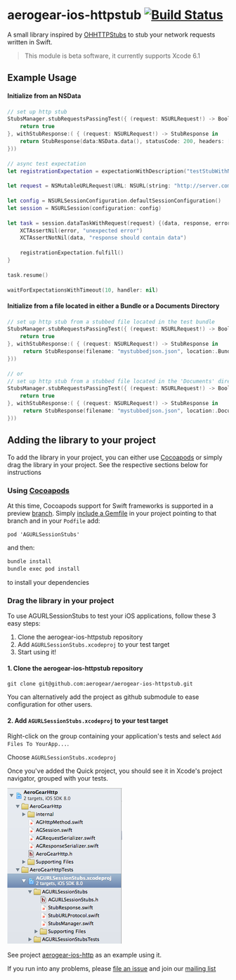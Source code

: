 # aerogear-ios-httpstub [![Build Status](https://travis-ci.org/aerogear/aerogear-ios-httpstub.png)](https://travis-ci.org/aerogear/aerogear-ios-httpstub)

A small library inspired by [OHHTTPStubs](https://github.com/AliSoftware/OHHTTPStubs) to stub your network requests written in Swift.

> This module is beta software, it currently supports Xcode 6.1

## Example Usage

#### Initialize from an NSData

```swift
// set up http stub
StubsManager.stubRequestsPassingTest({ (request: NSURLRequest!) -> Bool in
    return true
}, withStubResponse:( { (request: NSURLRequest!) -> StubResponse in
    return StubResponse(data:NSData.data(), statusCode: 200, headers: ["Content-Type" : "text/json"])
}))

// async test expectation
let registrationExpectation = expectationWithDescription("testStubWithNSURLSessionDefaultConfiguration");

let request = NSMutableURLRequest(URL: NSURL(string: "http://server.com"))

let config = NSURLSessionConfiguration.defaultSessionConfiguration()
let session = NSURLSession(configuration: config)

let task = session.dataTaskWithRequest(request) {(data, response, error) in
    XCTAssertNil(error, "unexpected error")
    XCTAssertNotNil(data, "response should contain data")
    
    registrationExpectation.fulfill()
}

task.resume()

waitForExpectationsWithTimeout(10, handler: nil)
```
#### Initialize from a file located in either a Bundle or a Documents Directory

```swift
// set up http stub from a stubbed file located in the test bundle
StubsManager.stubRequestsPassingTest({ (request: NSURLRequest!) -> Bool in
    return true
}, withStubResponse:( { (request: NSURLRequest!) -> StubResponse in
     return StubResponse(filename: "mystubbedjson.json", location:.Bundle(NSBundle(forClass: AGURLSessionStubsTests.self)), statusCode: 200, headers: ["Content-Type" : "text/json"])
}))

// or
// set up http stub from a stubbed file located in the 'Documents' directory
StubsManager.stubRequestsPassingTest({ (request: NSURLRequest!) -> Bool in
    return true
}, withStubResponse:( { (request: NSURLRequest!) -> StubResponse in
     return StubResponse(filename: "mystubbedjson.json", location:.Documents, statusCode: 200, headers: ["Content-Type" : "text/json"])
}))
```

## Adding the library to your project 
To add the library in your project, you can either use [Cocoapods](http://cocoapods.org) or simply drag the library in your project. See the respective sections below for instructions

### Using [Cocoapods](http://cocoapods.org)
At this time, Cocoapods support for Swift frameworks is supported in a preview [branch](https://github.com/CocoaPods/CocoaPods/tree/swift). Simply [include a Gemfile](http://swiftwala.com/cocoapods-is-ready-for-swift/) in your project pointing to that branch and in your ```Podfile``` add:

```
pod 'AGURLSessionStubs'
```

and then:
```bash
bundle install
bundle exec pod install
```

to install your dependencies

### Drag the library in your project
To use AGURLSessionStubs to test your iOS applications, follow these 3 easy steps:

1. Clone the aerogear-ios-httpstub repository
2. Add `AGURLSessionStubs.xcodeproj` to your test target
3. Start using it!

#### 1. Clone the aerogear-ios-httpstub repository

```
git clone git@github.com:aerogear/aerogear-ios-httpstub.git
```
You can alternatively add the project as github submodule to ease configuration for other users. 

#### 2. Add `AGURLSessionStubs.xcodeproj` to your test target

Right-click on the group containing your application's tests and
select `Add Files To YourApp...`.

Choose `AGURLSessionStubs.xcodeproj`

Once you've added the Quick project, you should see it in Xcode's project
navigator, grouped with your tests.

![](AGURLSessionStubs_usage.png)

See project [aerogear-ios-http](https://github.com/aerogear/aerogear-ios-http) as an example using it.

If you run into any problems, please [file an issue](http://issues.jboss.org/browse/AEROGEAR) and join our [mailing list](https://lists.jboss.org/mailman/listinfo/aerogear-dev)